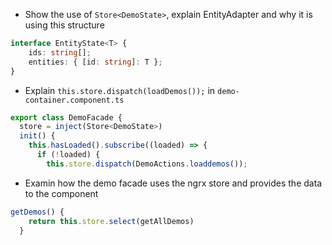 - Show the use of `Store<DemoState>`, explain EntityAdapter and why it is using this structure

```typescript
interface EntityState<T> {
    ids: string[];
    entities: { [id: string]: T };
}
```

- Explain `this.store.dispatch(loadDemos());` in `demo-container.component.ts`
```typescript
export class DemoFacade {
  store = inject(Store<DemoState>)
  init() {
    this.hasLoaded().subscribe((loaded) => {
      if (!loaded) {
        this.store.dispatch(DemoActions.loaddemos());
```
- Examin how the demo facade uses the ngrx store and provides the data to the component

```typescript
getDemos() {
    return this.store.select(getAllDemos)
  }
```
